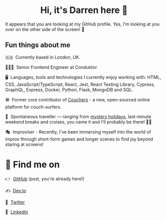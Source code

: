 <h1 align="center">Hi, it's Darren here 👋</h1>

It appears that you are looking at my GitHub profile. Yes, I'm looking at you over on the other side of the screen! 👀

## Fun things about me

🇬🇧&nbsp; Currently based in London, UK.

👨🏻‍💻&nbsp; Senior Frontend Engineer at Conduktor.

🖥&nbsp; Languages, tools and technologies I currently enjoy working with: HTML, CSS, JavaScript/TypeScript, React, Jest,
React Testing Library, Cypress, GraphQL, Express, Docker, Python, Flask, MongoDB and SQL.

🛠&nbsp; Former core contributor of [Couchers](https://couchers.org/) - a new, open-sourced online platform for couch-surfers.

🛫&nbsp; Spontaneous traveller — ranging from [mystery holidays](https://www.journeetrips.com/), last-minute weekend breaks
and cruises, you name it and I'll probably be there! 🚶‍♂️

🎭&nbsp; Improviser - Recently, I've been immersing myself into the world of improv through short-form games and longer scenes
to find joy beyond staring at screens!

# 💌 Find me on

👉 &nbsp;[GitHub](https://github.com/darrenvong) (psst, you're already here!)

✍️ &nbsp;[Dev.to](https://dev.to/darrenvong)

🦜 &nbsp;[Twitter](https://twitter.com/MrDarrenV)

💼 &nbsp;[LinkedIn](https://linkedin.com/in/darrenvong)
